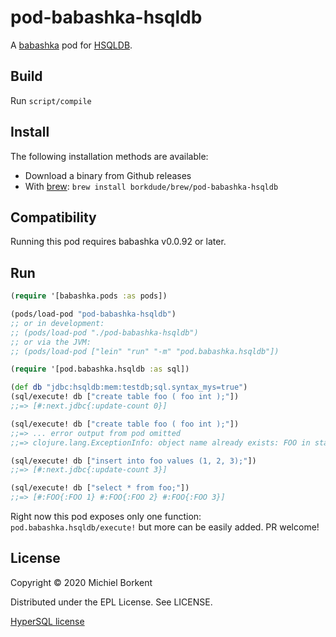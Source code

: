 # pod-babashka-hsqldb

A [babashka](https://github.com/borkdude/babashka) pod for [HSQLDB](http://www.hsqldb.org/).

## Build

Run `script/compile`

## Install

The following installation methods are available:

- Download a binary from Github releases
- With [brew](https://brew.sh/): `brew install borkdude/brew/pod-babashka-hsqldb`

## Compatibility

Running this pod requires babashka v0.0.92 or later.

## Run

``` clojure
(require '[babashka.pods :as pods])

(pods/load-pod "pod-babashka-hsqldb")
;; or in development:
;; (pods/load-pod "./pod-babashka-hsqldb")
;; or via the JVM:
;; (pods/load-pod ["lein" "run" "-m" "pod.babashka.hsqldb"])

(require '[pod.babashka.hsqldb :as sql])

(def db "jdbc:hsqldb:mem:testdb;sql.syntax_mys=true")
(sql/execute! db ["create table foo ( foo int );"])
;;=> [#:next.jdbc{:update-count 0}]

(sql/execute! db ["create table foo ( foo int );"])
;;=> ... error output from pod omitted
;;=> clojure.lang.ExceptionInfo: object name already exists: FOO in statement [create table foo ( foo int )] [at line 6, column 1]

(sql/execute! db ["insert into foo values (1, 2, 3);"])
;;=> [#:next.jdbc{:update-count 3}]

(sql/execute! db ["select * from foo;"])
;;=> [#:FOO{:FOO 1} #:FOO{:FOO 2} #:FOO{:FOO 3}]
```

Right now this pod exposes only one function: `pod.babashka.hsqldb/execute!` but
more can be easily added. PR welcome!

## License

Copyright © 2020 Michiel Borkent

Distributed under the EPL License. See LICENSE.

[HyperSQL license](http://hsqldb.org/web/hsqlLicense.html)
